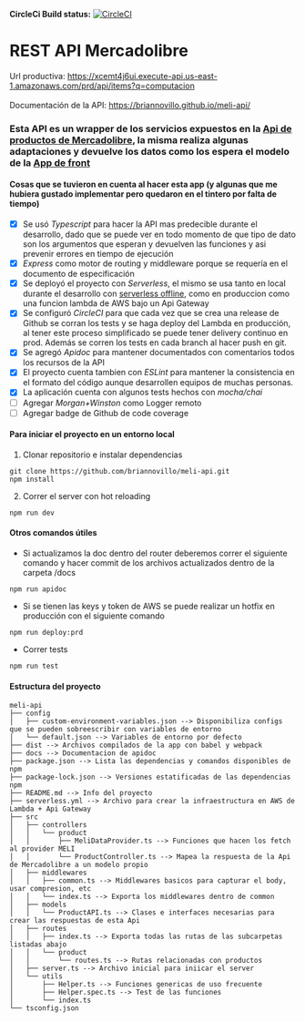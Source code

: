 **CircleCi Build status:** [![CircleCI](https://circleci.com/gh/briannovillo/meli-api/tree/master.svg?style=svg)](https://circleci.com/gh/briannovillo/meli-api/tree/master)



# REST API Mercadolibre

Url productiva: https://xcemt4j6ui.execute-api.us-east-1.amazonaws.com/prd/api/items?q=computacion \
\
Documentación de la API: https://briannovillo.github.io/meli-api/

### Esta API es un wrapper de los servicios expuestos en la [Api de productos de Mercadolibre](https://developers.mercadolibre.com.ar/es_ar/usuarios-y-aplicaciones/items-y-busquedas), la misma realiza algunas adaptaciones y devuelve los datos como los espera el modelo de la [App de front](https://github.com/briannovillo/meli-front/) 

#### Cosas que se tuvieron en cuenta al hacer esta app (y algunas que me hubiera gustado implementar pero quedaron en el tintero por falta de tiempo)

- [x] Se usó *Typescript* para hacer la API mas predecible durante el desarrollo, dado que se puede ver en todo momento de que tipo de dato son los argumentos que esperan y devuelven las funciones y asi prevenir errores en tiempo de ejecución
- [x] *Express* como motor de routing y middleware porque se requería en el documento de especificación
- [x] Se deployó el proyecto con *Serverless*, el mismo se usa tanto en local durante el desarrollo con [serverless offline](https://github.com/dherault/serverless-offline), como en produccion como una funcion lambda de AWS bajo un Api Gateway
- [x] Se configuró *CircleCI* para que cada vez que se crea una release de Github se corran los tests y se haga deploy del Lambda en producción, al tener este proceso simplificado se puede tener delivery continuo en prod. Además se corren los tests en cada branch al hacer push en git.
- [x] Se agregó *Apidoc* para mantener documentados con comentarios todos los recursos de la API
- [x] El proyecto cuenta tambien con *ESLint* para mantener la consistencia en el formato del código aunque desarrollen equipos de muchas personas.
- [x] La aplicación cuenta con algunos tests hechos con *mocha/chai*
- [ ] Agregar *Morgan+Winston* como Logger remoto
- [ ] Agregar badge de Github de code coverage

#### Para iniciar el proyecto en un entorno local

1. Clonar repositorio e instalar dependencias
```
git clone https://github.com/briannovillo/meli-api.git
npm install
```

2. Correr el server con hot reloading
```
npm run dev
```

#### Otros comandos útiles

* Si actualizamos la doc dentro del router deberemos correr el siguiente comando y hacer commit de los archivos actualizados dentro de la carpeta /docs
```
npm run apidoc
```

* Si se tienen las keys y token de AWS se puede realizar un hotfix en producción con el siguiente comando
```
npm run deploy:prd
```

* Correr tests
```
npm run test
```

#### Estructura del proyecto

```
meli-api
├── config
│   ├── custom-environment-variables.json --> Disponibiliza configs que se pueden sobreescribir con variables de entorno
│   └── default.json --> Variables de entorno por defecto
├── dist --> Archivos compilados de la app con babel y webpack
├── docs --> Documentacion de apidoc
├── package.json --> Lista las dependencias y comandos disponibles de npm
├── package-lock.json --> Versiones estatificadas de las dependencias npm
├── README.md --> Info del proyecto
├── serverless.yml --> Archivo para crear la infraestructura en AWS de Lambda + Api Gateway
├── src
│   ├── controllers
│   │   └── product
│   │       ├── MeliDataProvider.ts --> Funciones que hacen los fetch al provider MELI
│   │       └── ProductController.ts --> Mapea la respuesta de la Api de Mercadolibre a un modelo propio
│   ├── middlewares
│   │   ├── common.ts --> Middlewares basicos para capturar el body, usar compresion, etc
│   │   └── index.ts --> Exporta los middlewares dentro de common
│   ├── models
│   │   └── ProductAPI.ts --> Clases e interfaces necesarias para crear las respuestas de esta Api
│   ├── routes
│   │   ├── index.ts --> Exporta todas las rutas de las subcarpetas listadas abajo
│   │   └── product
│   │       └── routes.ts --> Rutas relacionadas con productos
│   ├── server.ts --> Archivo inicial para iniicar el server
│   └── utils
│       ├── Helper.ts --> Funciones genericas de uso frecuente
│       ├── Helper.spec.ts --> Test de las funciones
│       └── index.ts
└── tsconfig.json
```
